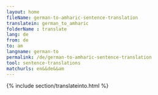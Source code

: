 ```yaml
---
layout: home
fileName: german-to-amharic-sentence-translation
translatein: german_to_amharic
folderName : translate
lang: de
from: de
to: am
langname: german-to
permalink: /de/german-to-amharic-sentence-translation
tool: sentence-translations
matchurls: en&&de&&am
---
```

{% include section/translateinto.html %}
